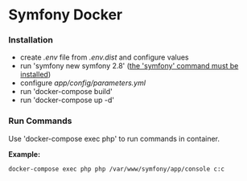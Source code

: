 Symfony Docker
==================

### Installation
* create *.env* file from *.env.dist* and configure values
* run 'symfony new symfony 2.8' ([the 'symfony' command must be installed](http://symfony.com/doc/current/setup.html))
* configure *app/config/parameters.yml*
* run 'docker-compose build'
* run 'docker-compose up -d'

### Run Commands
Use 'docker-compose exec php' to run commands in container.

**Example:**

`docker-compose exec php php /var/www/symfony/app/console c:c`